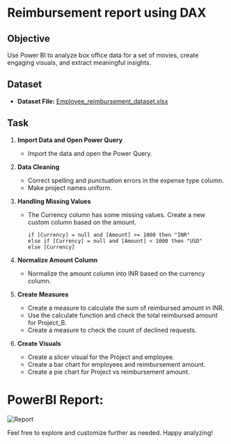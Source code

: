 # Reimbursement report using DAX

## Objective
Use Power BI to analyze box office data for a set of movies, create engaging visuals, and extract meaningful insights.

## Dataset
- **Dataset File:** [Employee_reimbursement_dataset.xlsx](https://github.com/Vivek-S1n9h/Reimbursement_report_with_PowerBI/blob/main/Employee_reimbursement_dataset.xlsx)

## Task

1. **Import Data and Open Power Query**
   - Import the data and open the Power Query.

2. **Data Cleaning**
   - Correct spelling and punctuation errors in the expense type column.
   - Make project names uniform.

3. **Handling Missing Values**
   - The Currency column has some missing values. Create a new custom column based on the amount.
   
     ```PowerQuery
     if [Currency] = null and [Amount] >= 1000 then "INR" 
     else if [Currency] = null and [Amount] < 1000 then "USD" 
     else [Currency]
     ```

4. **Normalize Amount Column**
   - Normalize the amount column into INR based on the currency column.

5. **Create Measures**
   - Create a measure to calculate the sum of reimbursed amount in INR.
   - Use the calculate function and check the total reimbursed amount for Project_B.
   - Create a measure to check the count of declined requests.

6. **Create Visuals**
   - Create a slicer visual for the Project and employee.
   - Create a bar chart for employees and reimbursement amount.
   - Create a pie chart for Project vs reimbursement amount.

# PowerBI Report:

![Report](https://github.com/Vivek-S1n9h/Reimbursement_report_with_PowerBI/assets/121023465/3fa4bbc3-1095-4075-89bd-b4d5a34c6b4e)

Feel free to explore and customize further as needed. Happy analyzing!
